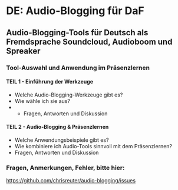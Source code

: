 DE: Audio-Blogging für DaF
==========================

## Audio-Blogging-Tools für Deutsch als Fremdsprache Soundcloud, Audioboom und Spreaker
### Tool-Auswahl und Anwendung im Präsenzlernen

#### TEIL 1  - Einführung der Werkzeuge
* Welche Audio-Blogging-Werkzeuge gibt es?
* Wie wähle ich sie aus?
* * Fragen, Antworten und Diskussion  
	
#### TEIL 2 - Audio-Blogging & Präsenzlernen  
* Welche Anwendungsbeispiele gibt es?	
* Wie kombiniere ich Audio-Tools sinnvoll mit dem Präsenzlernen?
* Fragen, Antworten und Diskussion  

### Fragen, Anmerkungen, Fehler, bitte hier: 
https://github.com/chrisreuter/audio-blogging/issues
